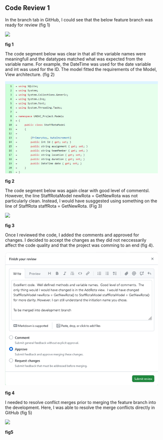 
## Code Review 1 ##

In the branch tab in GitHub, I could see that the below feature branch was ready for review (fig 1)

![](\images\week12-reivew1-ready.png "")

**fig 1**

The code segment below was clear in that all the variable names were meaningfull and the datatypes matched what was expected from the variable name. For example, the DateTime was used for the date variable and int was used for the ID.  The model fitted the requirements of the Model, View architecture. (fig 2)

![](\images\week12-review-1a.png "")

**fig 2**

The code segment below was again clear with good level of commentsl. However, the line StaffRotaModel newRota = GetNewRota was not particularly clean. Instead, I would have susggested using something on the line of StaffRota staffRota = GetNewRota. (Fig 3)

![](\images\week12-review-1b.png "")

**fig 3**

Once I reviewed the code, I added the comments and approved for changes. I decided to accept the changes as they did not neccessarily affect the code quality and that the project was comming to an end (fig 4).

![](\images\week12-review1-comments.png "")

**fig 4**

I needed to resolve conflict merges prior to merging the feature branch into the development. Here, I was able to resolve the merge conflicts directly in GitHub (fig 5)

![](/images/week12-review-conflict.png " ")

**fig5**



